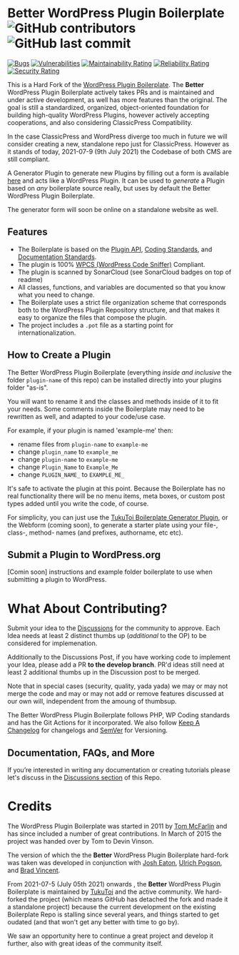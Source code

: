 # Better WordPress Plugin Boilerplate ![GitHub contributors](https://img.shields.io/github/contributors/TukuToi/better-wp-plugin-boilerplate) ![GitHub last commit](https://img.shields.io/github/last-commit/TukuToi/better-wp-plugin-boilerplate)
[![Bugs](https://sonarcloud.io/api/project_badges/measure?project=TukuToi_better-wp-plugin-boilerplate&metric=bugs)](https://sonarcloud.io/dashboard?id=TukuToi_better-wp-plugin-boilerplate) [![Vulnerabilities](https://sonarcloud.io/api/project_badges/measure?project=TukuToi_better-wp-plugin-boilerplate&metric=vulnerabilities)](https://sonarcloud.io/dashboard?id=TukuToi_better-wp-plugin-boilerplate) [![Maintainability Rating](https://sonarcloud.io/api/project_badges/measure?project=TukuToi_better-wp-plugin-boilerplate&metric=sqale_rating)](https://sonarcloud.io/dashboard?id=TukuToi_better-wp-plugin-boilerplate) [![Reliability Rating](https://sonarcloud.io/api/project_badges/measure?project=TukuToi_better-wp-plugin-boilerplate&metric=reliability_rating)](https://sonarcloud.io/dashboard?id=TukuToi_better-wp-plugin-boilerplate) [![Security Rating](https://sonarcloud.io/api/project_badges/measure?project=TukuToi_better-wp-plugin-boilerplate&metric=security_rating)](https://sonarcloud.io/dashboard?id=TukuToi_better-wp-plugin-boilerplate)

This is a Hard Fork of the [WordPress Plugin Boilerplate](https://github.com/DevinVinson/WordPress-Plugin-Boilerplate).
The **Better** WordPress Plugin Boilerplate actively takes PRs and is maintained and under active development, as well has more features than the original.
The goal is still a standardized, organized, object-oriented foundation for building high-quality WordPress Plugins, however actively accepting cooperations, and also considering ClassicPress Compatibility.

In the case ClassicPress and WordPress diverge too much in future we will consider creating a new, standalone repo just for ClassicPress. However as it stands of today, 2021-07-9 (9th July 2021) the Codebase of both CMS are still compliant.

A Generator Plugin to generate new Plugins by filling out a form is available [here](https://github.com/TukuToi/tukutoi-plugin-generator) and acts like a WordPress Plugin.
It can be used to *generate* a Plugin based on *any* boilerplate source really, but uses by default the Better WordPress Plugin Boilerplate.

The generator form will soon be online on a standalone website as well.

## Features

* The Boilerplate is based on the [Plugin API](https://codex.wordpress.org/Plugin_API), [Coding Standards](https://developer.wordpress.org/coding-standards/wordpress-coding-standards/), and [Documentation Standards](https://developer.wordpress.org/coding-standards/inline-documentation-standards/).
* The plugin is 100% [WPCS (WordPress Code Sniffer)](https://github.com/WordPress/WordPress-Coding-Standards) Compliant.
* The plugin is scanned by SonarCloud (see SonarCloud badges on top of readme)
* All classes, functions, and variables are documented so that you know what you need to change.
* The Boilerplate uses a strict file organization scheme that corresponds both to the WordPress Plugin Repository structure, and that makes it easy to organize the files that compose the plugin.
* The project includes a `.pot` file as a starting point for internationalization.

## How to Create a Plugin

The Better WordPress Plugin Boilerplate (everything *inside and inclusive* the folder `plugin-name` of this repo) can be installed directly into your plugins folder "as-is". 

You will want to rename it and the classes and methods inside of it to fit your needs. 
Some comments inside the Boilerplate may need to be rewritten as well, and adapted to your code/use case.

For example, if your plugin is named 'example-me' then:

* rename files from `plugin-name` to `example-me`
* change `plugin_name` to `example_me`
* change `plugin-name` to `example-me`
* change `Plugin_Name` to `Example_Me`
* change `PLUGIN_NAME_` to `EXAMPLE_ME_`

It's safe to activate the plugin at this point. 
Because the Boilerplate has no real functionality there will be no menu items, meta boxes, or custom post types added until you write the code, of course.

For simplicity, you can just use the [TukuToi Boilerplate Generator Plugin](https://github.com/TukuToi/tukutoi-plugin-generator), or the Webform (coming soon), to generate a starter plate using your file-, class-, method- names (and prefixes, authorname, etc etc).

## Submit a Plugin to WordPress.org

[Comin soon] instructions and example folder boilerplate to use when submitting a plugin to WordPress.

# What About Contributing?

Submit your idea to the [Discussions](https://github.com/TukuToi/better-wp-plugin-boilerplate/discussions) for the community to approve. Each Idea needs at least 2 distinct thumbs up (*additional* to the OP) to be considered for implemenation. 

Additionally to the Discussions Post, if you have working code to implement your Idea, please add a PR **to the develop branch**.
PR'd ideas still need at least 2 additional thumbs up in the Discussion post to be merged. 

Note that in special cases (security, quality, yada yada) we may or may not merge the code and may or may not add or remove features discussed at our own will, independent from the amoung of thumbsup.

The Better WordPress Plugin Boilerplate follows PHP, WP Coding standards and has the Git Actions for it incorporated.
We also follow [Keep A Changelog](https://keepachangelog.com/en/1.0.0/) for changelogs and [SemVer](https://semver.org/) for Versioning.

## Documentation, FAQs, and More

If you’re interested in writing any documentation or creating tutorials please let's discuss in the [Discussions section](https://github.com/TukuToi/better-wp-plugin-boilerplate/discussions) of this Repo.


# Credits

The WordPress Plugin Boilerplate was started in 2011 by [Tom McFarlin](https://twitter.com/tommcfarlin/) and has since included a number of great contributions. In March of 2015 the project was handed over by Tom to Devin Vinson.

The version of which the the **Better** WordPress Plugin Boilerplate hard-fork was taken was developed in conjunction with [Josh Eaton](https://twitter.com/jjeaton), [Ulrich Pogson](https://twitter.com/grapplerulrich), and [Brad Vincent](https://twitter.com/themergency).

From 2021-07-5 (July 05th 2021) onwards , the **Better** WordPress Plugin Boilerplate is maintained by [TukuToi](https://www.tukutoi.com/) and the active community.
We hard-forked the project (which means GitHub has detached the fork and made it a standalone project) because the current development on the existing Boilerplate Repo is stalling since several years, and things started to get oudated (and that won't get any better with time to go by). 

We saw an opportunity here to continue a great project and develop it further, also with great ideas of the community itself.
